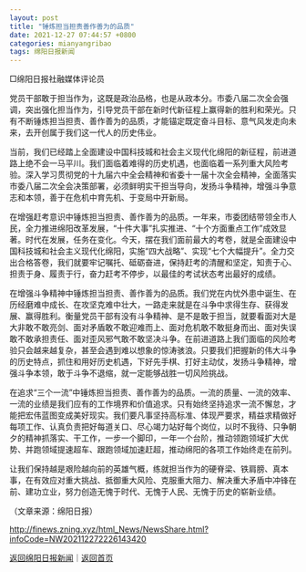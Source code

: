 ```yaml
---
layout: post
title: "锤炼担当担责善作善为的品质"
date: 2021-12-27 07:44:57 +0800
categories: mianyangribao
tags: 绵阳日报新闻
---
```

<p>□绵阳日报社融媒体评论员</p>
 <p>党员干部敢于担当作为，这既是政治品格，也是从政本分。市委八届二次全会强调，突出强化担当作为，引导党员干部在新时代新征程上赢得新的胜利和荣光。只有不断锤炼担当担责、善作善为的品质，才能锚定既定奋斗目标、意气风发走向未来，去开创属于我们这一代人的历史伟业。</p>
 <p>当前，我们已经踏上全面建设中国科技城和社会主义现代化绵阳的新征程，前进道路上绝不会一马平川。我们面临着难得的历史机遇，也面临着一系列重大风险考验。深入学习贯彻党的十九届六中全会精神和省委十一届十次全会精神，全面落实市委八届二次全会决策部署，必须鲜明实干担当导向，发扬斗争精神，增强斗争意志和本领，善于在危机中育先机、于变局中开新局。</p>
 <p>在增强赶考意识中锤炼担当担责、善作善为的品质。一年来，市委团结带领全市人民，全力推进绵阳改革发展，“十件大事”扎实推进、“十个方面重点工作”成效显著。时代在发展，任务在变化。今天，摆在我们面前最大的考卷，就是全面建设中国科技城和社会主义现代化绵阳，实施“四大战略”、实现“七个大幅提升”。全力交出合格答卷，我们就要牢记嘱托、砥砺奋进，保持赶考的清醒和坚定，知责于心、担责于身、履责于行，奋力赶考不停步，以最佳的考试状态考出最好的成绩。</p>
 <p>在增强斗争精神中锤炼担当担责、善作善为的品质。我们党在内忧外患中诞生、在历经磨难中成长、在攻坚克难中壮大，一路走来就是在斗争中求得生存、获得发展、赢得胜利。衡量党员干部有没有斗争精神、是不是敢于担当，就要看面对大是大非敢不敢亮剑、面对矛盾敢不敢迎难而上、面对危机敢不敢挺身而出、面对失误敢不敢承担责任、面对歪风邪气敢不敢坚决斗争。在前进道路上我们面临的风险考验只会越来越复杂，甚至会遇到难以想象的惊涛骇浪。只要我们把握新的伟大斗争的历史特点，抓住和用好历史机遇，下好先手棋、打好主动仗，发扬斗争精神，增强斗争本领，敢于斗争不退缩，就一定能够战胜一切风险挑战。</p>
 <p>在追求“三个一流”中锤炼担当担责、善作善为的品质。一流的质量、一流的效率、一流的业绩是我们应有的工作境界和价值追求。只有始终坚持追求一流不懈怠，才能把宏伟蓝图变成美好现实。我们要凡事坚持高标准、体现严要求，精益求精做好每项工作、认真负责把好每道关口、尽心竭力站好每个岗位，以时不我待、只争朝夕的精神抓落实、干工作，一步一个脚印，一年一个台阶，推动领跑领域扩大优势、并跑领域提速超车、跟跑领域加速赶超，推动绵阳的各项工作始终走在前列。</p>
 <p>让我们保持越是艰险越向前的英雄气概，练就担当作为的硬脊梁、铁肩膀、真本事，在有效应对重大挑战、抵御重大风险、克服重大阻力、解决重大矛盾中冲锋在前、建功立业，努力创造无愧于时代、无愧于人民、无愧于历史的崭新业绩。</p><p class="em_media">（文章来源：绵阳日报）</p>

<http://finews.zning.xyz/html_News/NewsShare.html?infoCode=NW202112272226143420>

[返回绵阳日报新闻](//finews.withounder.com/category/mianyangribao.html)｜[返回首页](//finews.withounder.com/)